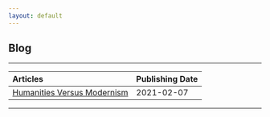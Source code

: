 ```yaml
---
layout: default
---
```

## Blog

* * *

|    Articles                                                                           | Publishing Date  |
|:--------------------------------------------------------------------------------------|:-------------------|
| [Humanities Versus Modernism](/blog/2021-02-07-humanities-versus-modernism)           | 2021-02-07         |

* * *
